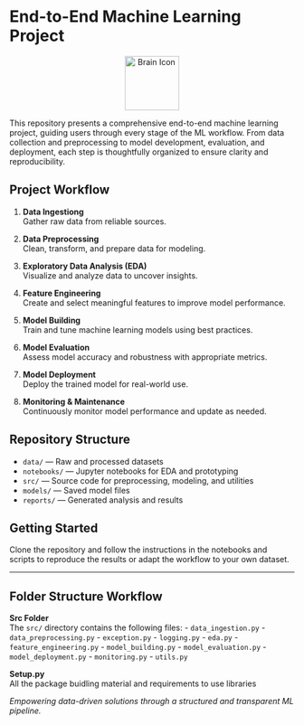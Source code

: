 # End-to-End Machine Learning Project

<p align="center">
    <img src="https://img.icons8.com/fluency/96/brain.png" alt="Brain Icon" width="96"/>
</p>

This repository presents a comprehensive end-to-end machine learning project, guiding users through every stage of the ML workflow. From data collection and preprocessing to model development, evaluation, and deployment, each step is thoughtfully organized to ensure clarity and reproducibility.

## Project Workflow

1. **Data Ingestiong**  
        Gather raw data from reliable sources.

2. **Data Preprocessing**  
        Clean, transform, and prepare data for modeling.

3. **Exploratory Data Analysis (EDA)**  
        Visualize and analyze data to uncover insights.

4. **Feature Engineering**  
        Create and select meaningful features to improve model performance.

5. **Model Building**  
        Train and tune machine learning models using best practices.

6. **Model Evaluation**  
        Assess model accuracy and robustness with appropriate metrics.

7. **Model Deployment**  
        Deploy the trained model for real-world use.

8. **Monitoring & Maintenance**  
        Continuously monitor model performance and update as needed.

## Repository Structure

- `data/` — Raw and processed datasets  
- `notebooks/` — Jupyter notebooks for EDA and prototyping  
- `src/` — Source code for preprocessing, modeling, and utilities  
- `models/` — Saved model files  
- `reports/` — Generated analysis and results

## Getting Started

Clone the repository and follow the instructions in the notebooks and scripts to reproduce the results or adapt the workflow to your own dataset.

---

## Folder Structure Workflow

**Src Folder**  
    The `src/` directory contains the following files:
    - `data_ingestion.py`
    - `data_preprocessing.py`
    - `exception.py`
    - `logging.py`
    - `eda.py`
    - `feature_engineering.py`
    - `model_building.py`
    - `model_evaluation.py`
    - `model_deployment.py`
    - `monitoring.py`
    - `utils.py`

**Setup.py**  
       All the package buidling material and requirements to use libraries

*Empowering data-driven solutions through a structured and transparent ML pipeline.*